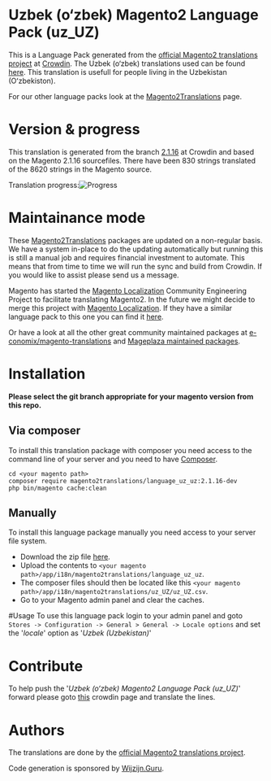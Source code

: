 # Uzbek (o‘zbek) Magento2 Language Pack (uz_UZ)
This is a Language Pack generated from the [official Magento2 translations project](https://crowdin.com/project/magento-2) at [Crowdin](https://crowdin.com).
The Uzbek (o‘zbek) translations used can be found [here](https://crowdin.com/project/magento-2/uz).
This translation is usefull for people living in the Uzbekistan (Oʻzbekiston).

For our other language packs look at the [Magento2Translations](http://magento2translations.github.io/) page.

# Version & progress
This translation is generated from the branch [2.1.16](https://crowdin.com/project/magento-2/uz#/2.1.16) at Crowdin and based on the Magento 2.1.16 sourcefiles.
There have been  830 strings translated of the 8620 strings in the Magento source.

Translation progress:![Progress](http://progressed.io/bar/10)

# Maintainance mode
These [Magento2Translations](http://magento2translations.github.io/) packages are updated on a non-regular basis. We have a system in-place to do the updating automatically but running this is still a manual job and requires financial investment to automate.
This means that from time to time we will run the sync and build from Crowdin. If you would like to assist please send us a message.

Magento has started the [Magento Localization](https://github.com/magento-l10n) Community Engineering Project to facilitate translating Magento2.
In the future we might decide to merge this project with [Magento Localization](https://github.com/magento-l10n).
If they have a similar language pack to this one you can find it [here](https://github.com/magento-l10n/language-uz_UZ).

Or have a look at all the other great community maintained packages at [e-conomix/magento-translations](https://github.com/e-conomix/magento-translations) and [Mageplaza maintained packages](https://github.com/mageplaza?q=language).

# Installation
**Please select the git branch appropriate for your magento version from this repo.**
## Via composer
To install this translation package with composer you need access to the command line of your server and you need to have [Composer](https://getcomposer.org).
```
cd <your magento path>
composer require magento2translations/language_uz_uz:2.1.16-dev
php bin/magento cache:clean
```
## Manually
To install this language package manually you need access to your server file system.
* Download the zip file [here](https://github.com/Magento2Translations/language_uz_uz/archive/2.1.16.zip).
* Upload the contents to `<your magento path>/app/i18n/magento2translations/language_uz_uz`.
* The composer files should then be located like this `<your magento path>/app/i18n/magento2translations/uz_UZ/uz_UZ.csv`.
* Go to your Magento admin panel and clear the caches.

#Usage
To use this language pack login to your admin panel and goto `Stores -> Configuration -> General > General -> Locale options` and set the '*locale*' option as '*Uzbek (Uzbekistan)*'

# Contribute
To help push the '*Uzbek (o‘zbek) Magento2 Language Pack (uz_UZ)*' forward please goto [this](https://crowdin.com/project/magento-2/uz) crowdin page and translate the lines.

# Authors
The translations are done by the [official Magento2 translations project](https://crowdin.com/project/magento-2).

Code generation is sponsored by [Wijzijn.Guru](http://www.wijzijn.guru/).
